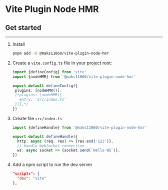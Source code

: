 # Vite Plugin Node HMR

## Get started

---

1. Install

    ```bash 
    pnpm add -D @maks11060/vite-plugin-node-hmr
    ```

2. Create a `vite.config.ts` file in your project root:

    ```ts
   import {defineConfig} from 'vite'
   import {nodeHMR} from '@maks11060/vite-plugin-node-hmr'

   export default defineConfig({
     plugins: [nodeHMR()],
     /*plugins: [nodeHMR({
       entry: 'src/index.ts'
     })],*/
   })
   ```

3. Create file `src/index.ts`

   ```ts
   import {defineHandle} from '@maks11060/vite-plugin-node-hmr'
   
   export default defineHandle({
     http: async (req, res) => {res.end('123')},
     // Handle WebSocket connection
     ws: async socket => {socket.send(`Hello WS`)},
   })
   ```

4. Add a npm script to run the dev server

   ```json
   "scripts": {
     "dev": "vite"
   },
   ```